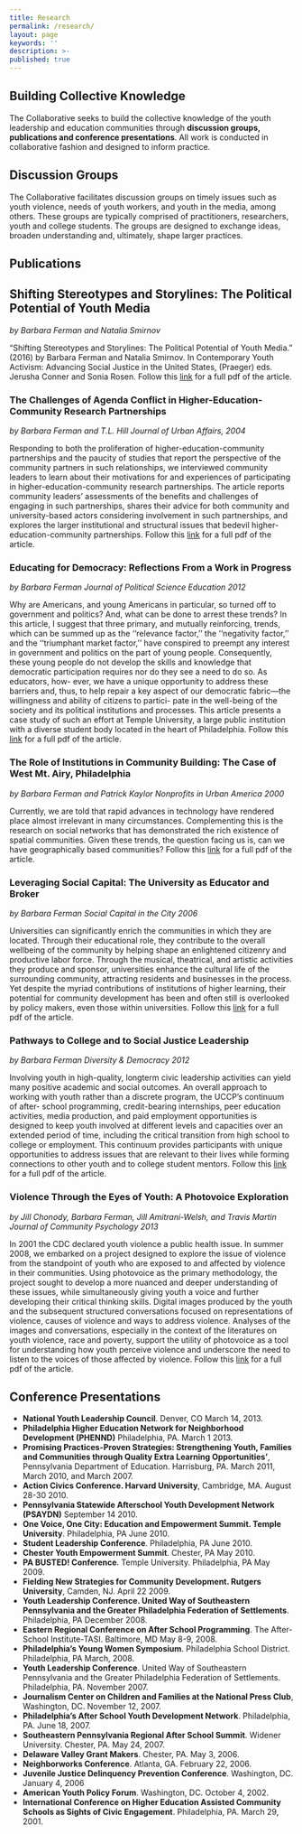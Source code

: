 ```yaml
---
title: Research
permalink: /research/
layout: page
keywords: ''
description: >-
published: true
---
```

## Building Collective Knowledge

The Collaborative seeks to build the collective knowledge of the youth leadership and education communities through **discussion groups, publications and conference presentations**. All work is conducted in collaborative fashion and designed to inform practice.

## Discussion Groups

The Collaborative facilitates discussion groups on timely issues such as youth violence, needs of youth workers, and youth in the media, among others. These groups are typically comprised of practitioners, researchers, youth and college students. The groups are designed to exchange ideas, broaden understanding and, ultimately, shape larger practices.

## Publications

## Shifting Stereotypes and Storylines: The Political Potential of Youth Media
_by Barbara Ferman and Natalia Smirnov_

“Shifting Stereotypes and Storylines: The Political Potential of Youth Media.” (2016) by Barbara Ferman and Natalia Smirnov. In Contemporary Youth Activism: Advancing Social Justice in the United States, (Praeger) eds. Jerusha Conner and Sonia Rosen. Follow this [link](https://liberalarts.temple.edu/sites/liberalarts/files/Ferman%20%26%20Smirnov%202015%20%E2%80%93%20Shifting%20Stereotypes%20and%20Storylines.pdf) for a full pdf of the article. 


### The Challenges of Agenda Conflict in Higher-Education-Community Research Partnerships
_by Barbara Ferman and T.L. Hill_
_Journal of Urban Affairs, 2004_

Responding to both the proliferation of higher-education-community partnerships and the paucity of studies that report the perspective of the community partners in such relationships, we interviewed community leaders to learn about their motivations for and experiences of participating in higher-education-community research partnerships. The article reports community leaders’ assessments of the benefits and challenges of engaging in such partnerships, shares their advice for both community and university-based actors considering involvement in such partnerships, and explores the larger institutional and structural issues that bedevil higher-education-community partnerships. Follow this [link](https://liberalarts.temple.edu/sites/liberalarts/files/jua_article.pdf) for a full pdf of the article. 

### Educating for Democracy: Reflections From a Work in Progress
_by Barbara Ferman_
_Journal of Political Science Education 2012_

Why are Americans, and young Americans in particular, so turned off to government and politics? And, what can be done to arrest these trends? In this article, I suggest that three primary, and mutually reinforcing, trends, which can be summed up as the ‘‘relevance factor,’’ the ‘‘negativity factor,’’ and the ‘‘triumphant market factor,’’ have conspired to preempt any interest in government and politics on the part of young people. Consequently, these young people do not develop the skills and knowledge that democratic participation requires nor do they see a need to do so. As educators, how- ever, we have a unique opportunity to address these barriers and, thus, to help repair a key aspect of our democratic fabric—the willingness and ability of citizens to partici- pate in the well-being of the society and its political institutions and processes. This article presents a case study of such an effort at Temple University, a large public institution with a diverse student body located in the heart of Philadelphia. Follow this [link](https://liberalarts.temple.edu/sites/liberalarts/files/educating_for_democracy.pdf) for a full pdf of the article. 

### The Role of Institutions in Community Building: The Case of West Mt. Airy, Philadelphia
_by Barbara Ferman and Patrick Kaylor_
_Nonprofits in Urban America 2000_

Currently, we are told that rapid advances in technology have rendered place almost irrelevant in many circumstances. Complementing this is the research on social networks that has demonstrated the rich existence of spatial communities. Given these trends, the question facing us is, can we have geographically based communities? Follow this [link](https://liberalarts.temple.edu/sites/liberalarts/files/roles_of_institutions.pdf) for a full pdf of the article. 

### Leveraging Social Capital: The University as Educator and Broker
_by Barbara Ferman_
_Social Capital in the City 2006_

Universities can significantly enrich the communities in which they are located. Through their educational role, they contribute to the overall wellbeing of the community by helping shape an enlightened citizenry and productive labor force. Through the musical, theatrical, and artistic activities they produce and sponsor, universities enhance the cultural life of the surrounding community, attracting residents and businesses in the process. Yet despite the myriad contributions of institutions of higher learning, their potential for community development has been and often still is overlooked by policy makers, even those within universities. Follow this [link](https://liberalarts.temple.edu/sites/liberalarts/files/social_capital_in_the_city.pdf) for a full pdf of the article.

### Pathways to College and to Social Justice Leadership
_by Barbara Ferman_
_Diversity & Democracy 2012_

Involving youth in high-quality, longterm civic leadership activities can yield many positive academic and social outcomes. An overall approach to working with youth rather than a discrete program, the UCCP’s continuum of after- school programming, credit-bearing internships, peer education activities, media production, and paid employment opportunities is designed to keep youth involved at different levels and capacities over an extended period of time, including the critical transition from high school to college or employment. This continuum provides participants with unique opportunities to address issues that are relevant to their lives while forming connections to other youth and to college student mentors. Follow this [link](https://liberalarts.temple.edu/sites/liberalarts/files/diversity_and_democracy.pdf) for a full pdf of the article.

### Violence Through the Eyes of Youth: A Photovoice Exploration
_by Jill Chonody, Barbara Ferman, Jill Amitrani-Welsh, and Travis Martin_
_Journal of Community Psychology 2013_

In 2001 the CDC declared youth violence a public health issue. In summer 2008, we embarked on a project designed to explore the issue of violence from the standpoint of youth who are exposed to and affected by violence in their communities. Using photovoice as the primary methodology, the project sought to develop a more nuanced and deeper understanding of these issues, while simultaneously giving youth a voice and further developing their critical thinking skills. Digital images produced by the youth and the subsequent structured conversations focused on representations of violence, causes of violence and ways to address violence. Analyses of the images and conversations, especially in the context of the literatures on youth violence, race and poverty, support the utility of photovoice as a tool for understanding how youth perceive violence and underscore the need to listen to the voices of those affected by violence. Follow this [link](https://liberalarts.temple.edu/sites/liberalarts/files/violence-through-eyes-of-youth.pdf) for a full pdf of the article.

## Conference Presentations

- **National Youth Leadership Council**. Denver, CO March 14, 2013.
- **Philadelphia Higher Education Network for Neighborhood Development (PHENND)** Philadelphia, PA. March 1 2013.
- **Promising Practices-Proven Strategies: Strengthening Youth, Families and Communities through Quality Extra Learning Opportunities’**, Pennsylvania Department of Education. Harrisburg, PA. March 2011, March 2010, and March 2007.
- **Action Civics Conference. Harvard University**, Cambridge, MA. August 28-30 2010.
- **Pennsylvania Statewide Afterschool Youth Development Network (PSAYDN)** September 14 2010.
- **One Voice, One City: Education and Empowerment Summit. Temple University**. Philadelphia, PA June 2010.
- **Student Leadership Conference**. Philadelphia, PA June 2010.
- **Chester Youth Empowerment Summit**. Chester, PA May 2010.
- **PA BUSTED! Conference**. Temple University. Philadelphia, PA May 2009.
- **Fielding New Strategies for Community Development. Rutgers University**, Camden, NJ. April 22 2009.
- **Youth Leadership Conference. United Way of Southeastern Pennsylvania and the Greater Philadelphia Federation of Settlements**. Philadelphia, PA December 2008.
- **Eastern Regional Conference on After School Programming**. The After-School Institute-TASI. Baltimore, MD May 8-9, 2008.
- **Philadelphia’s Young Women Symposium**. Philadelphia School District. Philadelphia, PA March, 2008.
- **Youth Leadership Conference**. United Way of Southeastern Pennsylvania and the Greater Philadelphia Federation of Settlements. Philadelphia, PA. November 2007.
- **Journalism Center on Children and Families at the National Press Club**, Washington, DC. November 12, 2007.
- **Philadelphia’s After School Youth Development Network**. Philadelphia, PA. June 18, 2007.
- **Southeastern Pennsylvania Regional After School Summit**. Widener University. Chester, PA. May 24, 2007.
- **Delaware Valley Grant Makers**. Chester, PA. May 3, 2006.
- **Neighborworks Conference**. Atlanta, GA. February 22, 2006.
- **Juvenile Justice Delinquency Prevention Conference**. Washington, DC. January 4, 2006
- **American Youth Policy Forum**. Washington, DC. October 4, 2002.
- **International Conference on Higher Education Assisted Community Schools as Sights of Civic Engagement**. Philadelphia, PA. March 29, 2001.
